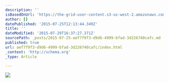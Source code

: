 ```yaml
---
description: ''
isBasedOnUrl: 'https://the-grid-user-content.s3-us-west-2.amazonaws.com/6af84b54-c960-46d8-92b3-02c699d1ab25.jpg'
author: []
datePublished: '2015-07-25T12:13:44.349Z'
title: ''
dateModified: '2015-07-29T16:37:27.371Z'
sourcePath: _posts/2015-07-25-aef7f9f3-d9d6-4999-bfad-3d226740cafc.md
published: true
url: aef7f9f3-d9d6-4999-bfad-3d226740cafc/index.html
_context: 'http://schema.org'
_type: Article

---
```

![](https://the-grid-user-content.s3-us-west-2.amazonaws.com/6af84b54-c960-46d8-92b3-02c699d1ab25.jpg)
